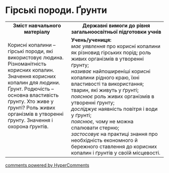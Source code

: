 <div id="hypercomments_widget" class="js-hypercomments-widget invisible"></div>

Гірські породи. Ґрунти
=============================================

<table>
  <tr>
    <td width="40%" align="center"><b>Зміст навчального матеріалу<b></td>
    <td width="60%" align="center"><b>Державні вимоги до рівня загальноосвітньої підготовки учнів</b></td>
  </tr>
  <tr>
    <td width="40%" style="vertical-align:top !important;">
        <p>Корисні копалини – гірські породи, які використовує людина. Різноманітність корисних копалин. Значення корисних копалин для людини. Ґрунт. Родючість – основна властивість ґрунту. Хто живе у ґрунті? Роль живих організмів в утворенні ґрунту.  Значення і охорона ґрунтів.</p>
    </td>
    <td width="60%" style="vertical-align:top !important;">
    <b>Учень/учениця:</b><br>
    <i>має уявлення</i>  про корисні копалини як різновид гірських порід; роль живих організмів в утворенні ґрунту;<br>
    <i>називає</i> найпоширеніші корисні копалини рідного краю, їхні властивості та використання; тварин, які живуть у ґрунті;<br>
    <i>пояснює</i> роль живих організмів в утворенні ґрунту;<br>
    <i>досліджує</i> наявність повітря і води у ґрунті;<br>
    <i>пояснює,</i> чому не можна спалювати стерню;<br>
    <i>застосовує</i>  на практиці знання про необхідність економного й бережного ставлення до корисних копалин і ґрунтів у своїй місцевості.
	</td>
  </tr>
</table>

<div class="js-hypercomments-container">
<a href="http://hypercomments.com" class="hc-link" title="comments widget">comments powered by HyperComments</a>
</div>